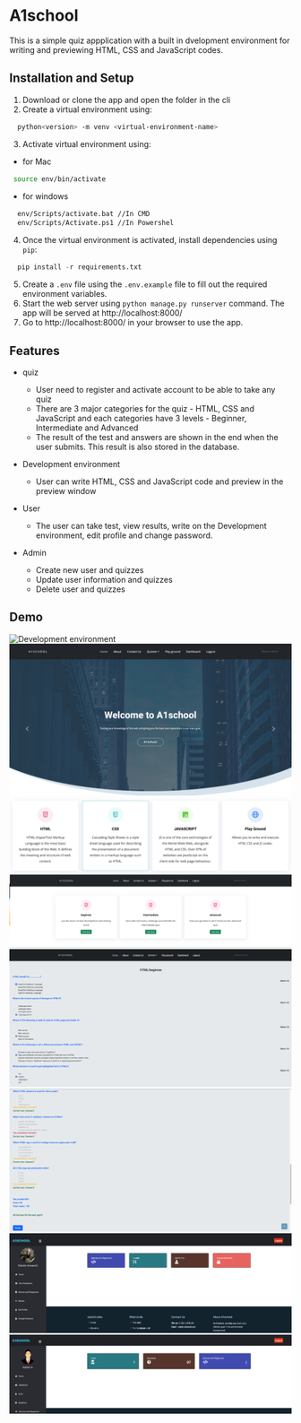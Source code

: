 
# A1school

This is a simple quiz appplication with a built in dvelopment environment for writing and previewing HTML, CSS and JavaScript codes. 


## Installation and Setup

1. Download or clone the app and open the folder in the cli
2. Create a virtual environment using: 


```bash
  python<version> -m venv <virtual-environment-name>
```
3. Activate virtual environment using:
* for Mac 
 ```bash
  source env/bin/activate
```
* for windows
```bash
  env/Scripts/activate.bat //In CMD
  env/Scripts/Activate.ps1 //In Powershel
```
4. Once the virtual environment is activated, install dependencies using `pip`:
```python
  pip install -r requirements.txt
```
5. Create a `.env` file using the `.env.example` file to fill out the required environment variables.
6. Start the web server using `python manage.py runserver` command. The app will be served at http://localhost:8000/
7. Go to http://localhost:8000/ in your browser to use the app.

## Features
- quiz 
  - User need to register and activate account to be able to take any quiz
  - There are 3 major categories for the quiz - HTML, CSS and JavaScript and each categories have 3 levels - Beginner, Intermediate and Advanced
  - The result of the test and answers are shown in the end when the user submits. This result is also stored in the database.

- Development environment
  - User can write HTML, CSS and JavaScript code and preview in the preview window

- User
  - The user can take test, view results, write on the Development environment, edit profile and change password.
  
- Admin
  - Create new user and quizzes
  - Update user information and quizzes
  - Delete user and quizzes 



## Demo

![Development environment](https://github.com/Dclassicgenius/A1school/blob/master/screenshots/react-app%20gif.gif)
![Home page](https://github.com/Dclassicgenius/A1school/blob/master/screenshots/Screenshot%202022-10-04%20at%2013.32.25.png)
![Quiz page](https://github.com/Dclassicgenius/A1school/blob/master/screenshots/Screenshot%202022-10-04%20at%2013.33.43.png)
![level page](https://github.com/Dclassicgenius/A1school/blob/master/screenshots/Screenshot%202022-10-04%20at%2014.57.30.png)
![Quiz page](https://github.com/Dclassicgenius/A1school/blob/master/screenshots/Screenshot%202022-10-04%20at%2015.15.17.png)
![Answer page](https://github.com/Dclassicgenius/A1school/blob/master/screenshots/Screenshot%202022-10-04%20at%2015.16.01.png)
![User dashboard page](https://github.com/Dclassicgenius/A1school/blob/master/screenshots/Screenshot%202022-10-04%20at%2016.33.24.png)
![Admin page](https://github.com/Dclassicgenius/A1school/blob/master/screenshots/Screenshot%202022-10-04%20at%2015.20.09.png)


